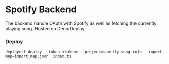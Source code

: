 # Spotify Backend

The backend handle OAuth with Spotify as well as fetching the currently playing song. Hosted on Deno Deploy.

### Deploy
```
deployctl deploy --token <token> --project=spotify-song-info --import-map=import_map.json  index.ts
```